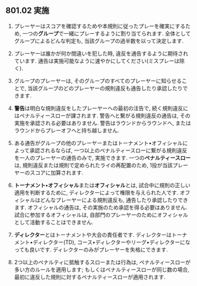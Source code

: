 ## 801.02 実施

1. プレーヤーはスコアを確認するためや本規則に従ったプレーを確実にするため,
一つの**グループ**で一緒にプレーするように割り当てられます.
全体としてグループによるどんな判定も,
当該グループの過半数を以って決定します.

1. プレーヤーは誰かが何か間違いを犯した時,
違反を通告するように期待されています.
通告は実施可能なように速やかにしてください(ミスプレーは除く).

1. グループのプレーヤーは,
そのグループのすべてのプレーヤーに知らせることで,
当該グループのどのプレーヤーの規則違反も通告したり承認したりできます.

1. **警告**は明白な規則違反をしたプレーヤーへの最初の注告で,
続く規則違反にはペナルティースローが課されます.
警告へと繋がる規則違反の通告は,
その実施を承認される必要はありません.
警告はラウンドからラウンドへ,
またはラウンドからプレーオフへと持ち越しません.

1. ある通告がグループの他のプレーヤーまたはトーナメント•オフィシャルによって承認されるならば,
一つ以上のペナルティースローに繋がる規則違反を一人のプレーヤーの通告のみで,
実施できます.
一つの**ペナルティースロー**は,
規則違反または規則で定められたライの再配置のため,
1投が当該プレーヤーのスコアに加算されます.

1. **トーナメント•オフィシャル**または**オフィシャル**とは,
試合中に規則の正しい適用を判断するために,
ディレクターによって権限を与えられた人です.
オフィシャルはどんなプレーヤーによる規則違反も,
通告したり承認したりできます.
オフィシャルの通告は,
その実施のため承認を得る必要はありません.
試合に参加するオフィシャルは,
自部門のプレーヤーのためにオフィシャルとして活動することはできません.

1. **ディレクター**とはトーナメントや大会の責任者です.
ディレクターはトーナメント•ディレクター(TD),
コース•ディレクターやリーグ•ディレクターになっても良いです.
ディレクターのみがプレーヤーを失格にできます.

1. 2つ以上のペナルティに抵触するスローまたは行為は,
ペナルティースローが多い方のルールを適用します;
もしくはペナルティースローが同じ数の場合,
最初に違反した規則に対するペナルティースローが適用されます.
